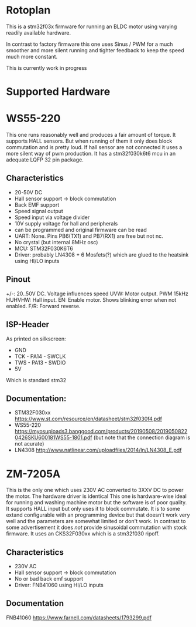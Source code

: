 Rotoplan
===============================================================================

This is a stm32f03x firmware for running an BLDC motor using varying readily
available hardware.

In contrast to factory firmware this one uses Sinus / PWM for a much smoother
and more silent running and tighter feedback to keep the speed much more
constant.

This is currently work in progress



Supported Hardware
===============================================================================

WS55-220
===============================================================================
This one runs reasonably well and produces a fair amount of torque.
It supports HALL sensors. But when running of them it only does block 
commutation and is pretty loud. 
If hall sensor are not connected it uses a more silent way of pwm 
production.
It has a stm32f030k6t6 mcu in an adequate LQFP 32 pin package.


Characteristics
-------------------------------------------------------------------------------
* 20-50V DC
* Hall sensor support -> block commutation
* Back EMF support
* Speed signal output
* Speed input via voltage divider
* 10V supply voltage for hall and peripherals
* can be programmed and original firmware can be read
* UART: None. Pins PB6(TX1) and PB7(RX1) are free but not nc.
* No crystal (but internal 8MHz osc)
* MCU: STM32F030K6T6 
* Driver: probably LN4308 + 6 Mosfets(?) which are glued to the heatsink
  using HI/LO inputs


Pinout
-------------------------------------------------------------------------------
+/-: 20..50V DC. Voltage influences speed
UVW: Motor output. PWM 15kHz
HUHVHW: Hall input. 
EN: Enable motor. Shows blinking error when not enabled.
F/R: Forward reverse. 


ISP-Header
-------------------------------------------------------------------------------
As printed on silkscreen:

* GND
* TCK - PA14 - SWCLK
* TWS - PA13 - SWDIO
* 5V

Which is standard stm32 


Documentation:
-------------------------------------------------------------------------------

* STM32F030xx https://www.st.com/resource/en/datasheet/stm32f030f4.pdf
* WS55-220    https://myosuploads3.banggood.com/products/20190508/20190508220426SKU600181WS55-1801.pdf 
              (but note that the connection diagram is not acurate)
* LN4308      http://www.natlinear.com/uploadfiles/2014/ln/LN4308_E.pdf



ZM-7205A
===============================================================================
This is the only one which uses 230V AC converted to 3XXV DC to power
the motor. The hardware driver is identical 
This one is hardware-wise ideal for running and washing machine motor
but the software is of poor quality.
It supports HALL input but only uses it to block commutate.
It is to some extand configurable with an programming device but that
doesn't work very well and the parameters are somewhat limited or don't
work.
In contrast to some advertisement it does *not* provide sinusoidal 
commutation with stock firmware.
It uses an CKS32F030xx which is a stm32f030 ripoff.

Characteristics
-------------------------------------------------------------------------------
* 230V AC
* Hall sensor support -> block commutation
* No or bad back emf support
* Driver: FNB41060
  using HI/LO inputs


Documentation
-------------------------------------------------------------------------------
FNB41060   https://www.farnell.com/datasheets/1793299.pdf
